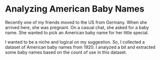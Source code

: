 # Analyzing American Baby Names

Recently one of my friends moved to the US from Germany. When she arrived here, she was pregnant. On a casual chat, she asked for a baby name. She wanted to pick an American baby name for her little special. 

I wanted to be a niche and logical on my suggestion. So, I collected a dataset of American baby names from 1920. I analyzed a bit and extracted some baby names based on the count of use in this dataset.
